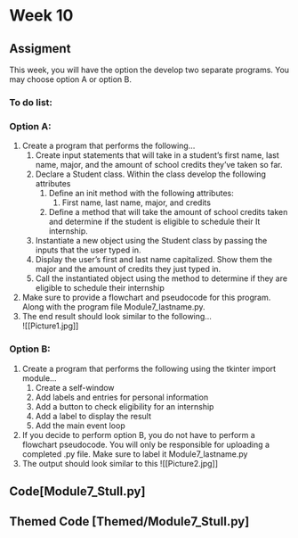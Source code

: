 # Week 10

## Assigment 
This week, you will have the option the develop two separate programs. You may choose option A or option B.
### To do list:
### Option A: 
1.	Create a program that performs the following…
    1.	Create input statements that will take in a student’s first name, last name, major, and the amount of school credits they’ve taken so far.
    2.	Declare a Student class. Within the class develop the following attributes
        1.	Define an init method with the following attributes:
            1.	First name, last name, major, and credits
        2.	Define a method that will take the amount of school credits taken and determine if the student is eligible to schedule their It internship.	
    3.	Instantiate a new object using the Student class by passing the inputs that the user typed in.
    4.	Display the user’s first and last name capitalized. Show them the major and the amount of credits they just typed in.
    5.	Call the instantiated object using the method to determine if they are eligible to schedule their internship
2.	Make sure to provide a flowchart and pseudocode for this program. Along with the program file Module7_lastname.py.
3.	The end result should look similar to the following…  
![[Picture1.jpg]]
### Option B: 
1. Create a program that performs the following using the tkinter import module…
	1. Create a self-window
	2. Add labels and entries for personal information
	3. Add a button to check eligibility for an internship
	4. Add a label to display the result
	5. Add the main event loop
2.	If you decide to perform option B, you do not have to perform a flowchart pseudocode. You will only be responsible for uploading a completed .py file. Make sure to label it Module7_lastname.py 
3.	The output should look similar to this
![[Picture2.jpg]]
## Code[Module7_Stull.py]
## Themed Code [Themed/Module7_Stull.py]


